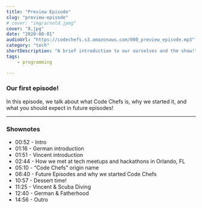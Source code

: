 ```yaml
---
title: "Preview Episode"
slug: "preview-episode"
# cover: "img/arnold.jpeg"
cover: "8.jpg"
date: "2020-08-01"
audioUrl: "https://codechefs.s3.amazonaws.com/000_preview_episode.mp3"
category: "tech"
shortDescription: "A brief introduction to our ourselves and the show!"
tags:
    - programming

---
```


### Our first episode!

In this episode, we talk about what Code Chefs is, why we started it, and what you should expect in future episodes!

<hr>

### Shownotes

- 00:52 - Intro
- 01:16 - German introduction
- 01:51 - Vincent introduction
- 02:44 - How we met at tech meetups and hackathons in Orlando, FL
- 05:10 - “Code Chefs” origin name
- 06:40 - Future Episodes and why we started Code Chefs
- 10:57 - Dessert time!
- 11:25 - Vincent & Scuba Diving
- 12:40 - German & Fatherhood
- 14:56 - Outro